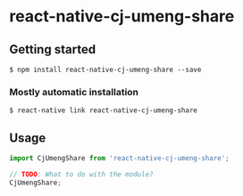 # react-native-cj-umeng-share

## Getting started

`$ npm install react-native-cj-umeng-share --save`

### Mostly automatic installation

`$ react-native link react-native-cj-umeng-share`

## Usage
```javascript
import CjUmengShare from 'react-native-cj-umeng-share';

// TODO: What to do with the module?
CjUmengShare;
```
